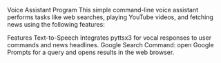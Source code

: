 Voice Assistant Program
This simple command-line voice assistant performs tasks like web searches, playing YouTube videos, and fetching news using the following features:

Features
Text-to-Speech
Integrates pyttsx3 for vocal responses to user commands and news headlines.
Google Search
Command: open Google
Prompts for a query and opens results in the web browser.
